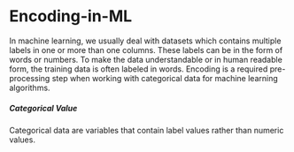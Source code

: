 # Encoding-in-ML
In machine learning, we usually deal with datasets which contains multiple labels in one or more than one columns. These labels can be in the form of words or numbers. To make the data understandable or in human readable form, the training data is often labeled in words. Encoding is a required pre-processing step when working with categorical data for machine learning algorithms.

##### Categorical Value
Categorical data are variables that contain label values rather than numeric values.
